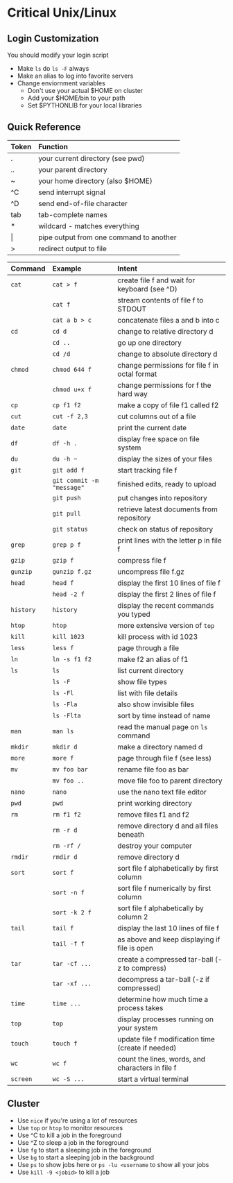 Critical Unix/Linux
===================

## Login Customization ##

You should modify your login script

+ Make `ls` do `ls -F` always
+ Make an alias to log into favorite servers
+ Change enviornment variables
	+ Don't use your actual $HOME on cluster
	+ Add your $HOME/bin to your path
	+ Set $PYTHONLIB for your local libraries


## Quick Reference ##


| Token   | Function
|:--------|:-------------------------------------|
| .       | your current directory (see pwd)
| ..      | your parent directory
| ~       | your home directory (also $HOME)
| ^C      | send interrupt signal
| ^D      | send end-of-file character
| tab     | tab-complete names
| *       | wildcard - matches everything
| \|      | pipe output from one command to another
| >       | redirect output to file

| Command   | Example       | Intent                        |
|:----------|:--------------|:------------------------------|
| `cat`     | `cat > f`     | create file f and wait for keyboard (see ^D)
|           | `cat f`       | stream contents of file f to STDOUT
|           | `cat a b > c` | concatenate files a and b into c
| `cd`      | `cd d`        | change to relative directory d
|           | `cd ..`       | go up one directory
|           | `cd /d`       | change to absolute directory d
| `chmod`   | `chmod 644 f` | change permissions for file f in octal format
|           | `chmod u+x f` | change permissions for f the hard way
| `cp`      | `cp f1 f2`    | make a copy of file f1 called f2
| `cut`     | `cut -f 2,3`  | cut columns out of a file
| `date`    | `date`        | print the current date
| `df`      | `df -h .`     | display free space on file system
| `du`      | `du -h ~`     | display the sizes of your files
| `git`     | `git add f`   | start tracking file f
|           | `git commit -m "message"` | finished edits, ready to upload
|           | `git push`    | put changes into repository
|           | `git pull`    | retrieve latest documents from repository
|           | `git status`  | check on status of repository
| `grep`    | `grep p f`    | print lines with the letter p in file f
| `gzip`    | `gzip f`      | compress file f
| `gunzip`  | `gunzip f.gz` | uncompress file f.gz
| `head`    | `head f`      | display the first 10 lines of file f
|           | `head -2 f`   | display the first 2 lines of file f
| `history` | `history`     | display the recent commands you typed
| `htop`    | `htop`        | more extensive version of `top`
| `kill`    | `kill 1023`   | kill process with id 1023
| `less`    | `less f`      | page through a file
| `ln`      | `ln -s f1 f2` | make f2 an alias of f1
| `ls`      | `ls`          | list current directory
|           | `ls -F`       | show file types
|           | `ls -Fl`      | list with file details
|           | `ls -Fla`     | also show invisible files
|           | `ls -Flta`    | sort by time instead of name
| `man`     | `man ls`      | read the manual page on `ls` command
| `mkdir`   | `mkdir d`     | make a directory named d
| `more`    | `more f`      | page through file f (see less)
| `mv`      | `mv foo bar`  | rename file foo as bar
|           | `mv foo ..`   | move file foo to parent directory
| `nano`    | `nano`        | use the nano text file editor
| `pwd`     | `pwd`         | print working directory
| `rm`      | `rm f1 f2`    | remove files f1 and f2
|           | `rm -r d`     | remove directory d and all files beneath
|           | `rm -rf /`    | destroy your computer
| `rmdir`   | `rmdir d`     | remove directory d
| `sort`    | `sort f`      | sort file f alphabetically by first column
|           | `sort -n f`   | sort file f numerically by first column
|           | `sort -k 2 f` | sort file f alphabetically by column 2
| `tail`    | `tail f`      | display the last 10 lines of file f
|           | `tail -f f`   | as above and keep displaying if file is open
| `tar`     | `tar -cf ...` | create a compressed tar-ball (-z to compress)
|           | `tar -xf ...` | decompress a tar-ball (-z if compressed)
| `time`    | `time ...`    | determine how much time a process takes
| `top`     | `top`         | display processes running on your system
| `touch`   | `touch f`     | update file f modification time (create if needed)
| `wc`      | `wc f`        | count the lines, words, and characters in file f
| `screen`  | `wc -S ...`   | start a virtual terminal


## Cluster ##

+ Use `nice` if you're using a lot of resources
+ Use `top` or `htop` to monitor resources
+ Use ^C to kill a job in the foreground
+ Use ^Z to sleep a job in the foreground
+ Use `fg` to start a sleeping job in the foreground
+ Use `bg` to start a sleeping job in the background
+ Use `ps` to show jobs here or `ps -lu <username` to show all your jobs
+ Use `kill -9 <jobid>` to kill a job


